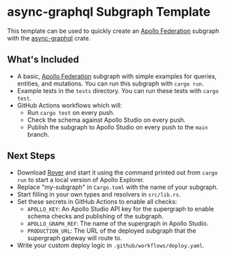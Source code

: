 # async-graphql Subgraph Template

This template can be used to quickly create an [Apollo Federation] subgraph with the [async-graphql] crate.

## What's Included

- A basic, [Apollo Federation] subgraph with simple examples for queries, entities, and mutations. You can run this subgraph with `cargo run`.
- Example tests in the `tests` directory. You can run these tests with `cargo test`.
- GitHub Actions workflows which will:
  - Run `cargo test` on every push.
  - Check the schema against Apollo Studio on every push.
  - Publish the subgraph to Apollo Studio on every push to the `main` branch.

## Next Steps

- Download [Rover] and start it using the command printed out from `cargo run` to start a local version of Apollo Explorer.
- Replace "my-subgraph" in `Cargo.toml` with the name of your subgraph.
- Start filling in your own types and resolvers in `src/lib.rs`.
- Set these secrets in GitHub Actions to enable all checks:
  - `APOLLO_KEY`: An Apollo Studio API key for the supergraph to enable schema checks and publishing of the subgraph.
  - `APOLLO_GRAPH_REF`: The name of the supergraph in Apollo Studio.
  - `PRODUCTION_URL`: The URL of the deployed subgraph that the supergraph gateway will route to.
- Write your custom deploy logic in `.github/workflows/deploy.yaml`.

[apollo federation]: https://www.apollographql.com/docs/federation/
[async-graphql]: https://async-graphql.github.io/async-graphql/
[rover]: https://www.apollographql.com/docs/rover/
